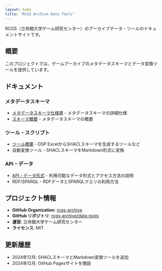 ```yaml
---
layout: home
title: "RCGS Archive Data Tools"
---
```


RCGS（立命館大学ゲーム研究センター）のアーカイブデータ・ツールのドキュメントサイトです。

## 概要

このプロジェクトでは、ゲームアーカイブのメタデータスキーマとデータ変換ツールを提供しています。

## ドキュメント

### メタデータスキーマ
- [メタデータスキーマ仕様書](schema/rcgs_schema_specification/) - メタデータスキーマの詳細仕様
- [スキーマ概要](schema/) - メタデータスキーマの概要

### ツール・スクリプト
- [ツール概要](tools/) - DSP ExcelからSHACLスキーマを生成するツールなど
- 自動変換ツール - SHACLスキーマをMarkdown形式に変換

### API・データ
- [API・データ形式](api/) - 利用可能なデータ形式とアクセス方法の説明
- RDF/SPARQL - RDFデータとSPARQLクエリの利用方法

## プロジェクト情報
- **GitHub Organization**: [rcgs-archive](https://github.com/rcgs-archive)
- **GitHub リポジトリ**: [rcgs-archive/data-tools](https://github.com/rcgs-archive/data-tools)
- **運営**: 立命館大学ゲーム研究センター
- **ライセンス**: MIT

## 更新履歴

- 2024年12月: SHACLスキーマとMarkdown変換ツールを追加
- 2024年12月: GitHub Pagesサイトを開設
